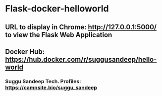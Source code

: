 # Flask-docker-helloworld

## URL to display in Chrome: http://127.0.0.1:5000/ to view the Flask Web Application

## Docker Hub: https://hub.docker.com/r/suggusandeep/hello-world

### Suggu Sandeep Tech. Profiles: https://campsite.bio/suggu_sandeep

